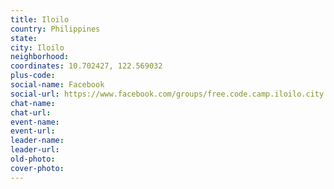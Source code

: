 ```yaml
---
title: Iloilo
country: Philippines
state: 
city: Iloilo
neighborhood: 
coordinates: 10.702427, 122.569032
plus-code:
social-name: Facebook
social-url: https://www.facebook.com/groups/free.code.camp.iloilo.city
chat-name:
chat-url:
event-name:
event-url:
leader-name:
leader-url:
old-photo: 
cover-photo:
---
```

